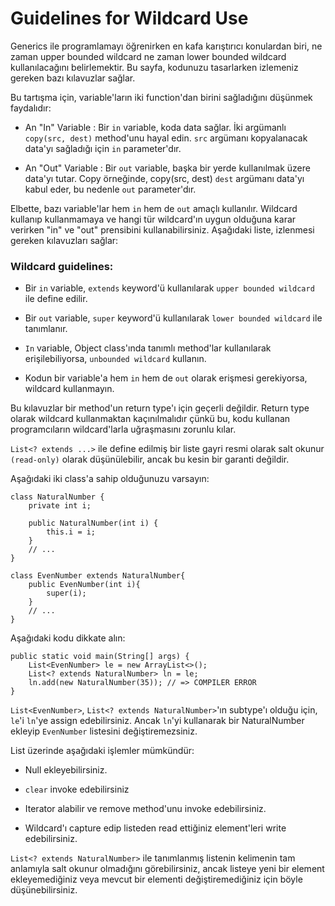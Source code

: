 # Guidelines for Wildcard Use

Generics ile programlamayı öğrenirken en kafa karıştırıcı konulardan biri, ne zaman upper bounded wildcard ne zaman
lower bounded wildcard kullanılacağını belirlemektir. Bu sayfa, kodunuzu tasarlarken izlemeniz gereken bazı kılavuzlar
sağlar.

Bu tartışma için, variable'ların iki function'dan birini sağladığını düşünmek faydalıdır:

* An "In" Variable : Bir `in` variable, koda data sağlar. İki argümanlı `copy(src, dest)` method'unu hayal edin. `src`
  argümanı kopyalanacak data'yı sağladığı için `in` parameter'dır.

* An "Out" Variable : Bir `out` variable, başka bir yerde kullanılmak üzere data'yı tutar. Copy örneğinde, copy(src,
  dest) `dest` argümanı data'yı kabul eder, bu nedenle `out` parameter'dır.

Elbette, bazı variable'lar hem `in` hem de `out` amaçlı kullanılır. Wildcard kullanıp kullanmamaya ve hangi tür
wildcard'ın uygun olduğuna karar verirken "in" ve "out" prensibini kullanabilirsiniz. Aşağıdaki liste, izlenmesi gereken
kılavuzları sağlar:

### Wildcard guidelines:

* Bir `in` variable, `extends` keyword'ü kullanılarak `upper bounded wildcard` ile define edilir.

* Bir `out` variable, `super` keyword'ü kullanılarak `lower bounded wildcard` ile tanımlanır.

* `In` variable, Object class'ında tanımlı method'lar kullanılarak erişilebiliyorsa, `unbounded wildcard` kullanın.

* Kodun bir variable'a hem `in` hem de `out` olarak erişmesi gerekiyorsa, wildcard kullanmayın.

Bu kılavuzlar bir method'un return type'ı için geçerli değildir. Return type olarak wildcard kullanmaktan kaçınılmalıdır
çünkü bu, kodu kullanan programcıların wildcard'larla uğraşmasını zorunlu kılar.

`List<? extends ...>` ile define edilmiş bir liste gayri resmi olarak salt okunur `(read-only)` olarak düşünülebilir,
ancak bu kesin bir garanti değildir.

Aşağıdaki iki class'a sahip olduğunuzu varsayın:

```
class NaturalNumber {
    private int i;

    public NaturalNumber(int i) {
        this.i = i;
    }
    // ...
}

class EvenNumber extends NaturalNumber{
    public EvenNumber(int i){
        super(i);
    }
    // ...
}
```

Aşağıdaki kodu dikkate alın:

```
public static void main(String[] args) {
    List<EvenNumber> le = new ArrayList<>();
    List<? extends NaturalNumber> ln = le;
    ln.add(new NaturalNumber(35)); // => COMPILER ERROR
}
```

`List<EvenNumber>`, `List<? extends NaturalNumber>`'ın subtype'ı olduğu için, `le`'i `ln`'ye assign edebilirsiniz.
Ancak `ln`'yi kullanarak bir NaturalNumber ekleyip `EvenNumber` listesini değiştiremezsiniz.

List üzerinde aşağıdaki işlemler mümkündür:

* Null ekleyebilirsiniz.

* `clear` invoke edebilirsiniz

* Iterator alabilir ve remove method'unu invoke edebilirsiniz.

* Wildcard'ı capture edip listeden read ettiğiniz element'leri write edebilirsiniz.

`List<? extends NaturalNumber>` ile tanımlanmış listenin kelimenin tam anlamıyla salt okunur olmadığını görebilirsiniz,
ancak listeye yeni bir element ekleyemediğiniz veya mevcut bir elementi değiştiremediğiniz için böyle düşünebilirsiniz.